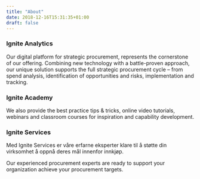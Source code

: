 ```yaml
---
title: "About"
date: 2018-12-16T15:31:35+01:00
draft: false
---
```

### Ignite Analytics
Our digital platform for strategic procurement, represents the cornerstone of our offering. Combining new technology with a battle-proven approach, our unique solution supports the full strategic procurement cycle – from spend analysis, identification of opportunities and risks, implementation and tracking.​

### Ignite Academy
We also provide the best practice tips & tricks, online video tutorials, webinars and classroom courses for inspiration and capability development.​

### Ignite Services
Med Ignite Services er våre erfarne eksperter klare til å støtte din virksomhet å oppnå deres mål innenfor innkjøp. ​

Our experienced procurement experts are ready to support your organization achieve your procurement targets. 

